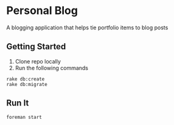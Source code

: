 # Personal Blog
A blogging application that helps tie portfolio items to blog posts

## Getting Started
1. Clone repo locally
2. Run the following commands
```
rake db:create
rake db:migrate
```

## Run It

    foreman start
